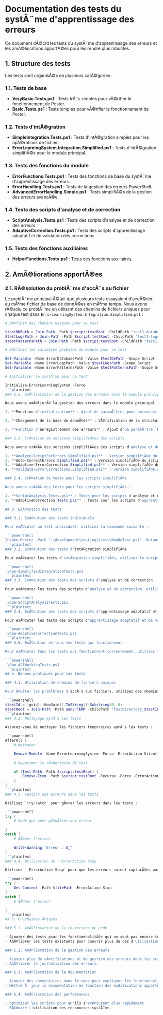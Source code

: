 # Documentation des tests du systÃ¨me d'apprentissage des erreurs

Ce document dÃ©crit les tests du systÃ¨me d'apprentissage des erreurs et les amÃ©liorations apportÃ©es pour les rendre plus robustes.

## 1. Structure des tests

Les tests sont organisÃ©s en plusieurs catÃ©gories :

### 1.1. Tests de base

- **VeryBasic.Tests.ps1** : Tests trÃ¨s simples pour vÃ©rifier le fonctionnement de Pester.
- **Basic.Tests.ps1** : Tests simples pour vÃ©rifier le fonctionnement de Pester.

### 1.2. Tests d'intÃ©gration

- **SimpleIntegration.Tests.ps1** : Tests d'intÃ©gration simples pour les opÃ©rations de fichier.
- **ErrorLearningSystem.Integration.Simplified.ps1** : Tests d'intÃ©gration simplifiÃ©s pour le module principal.

### 1.3. Tests des fonctions du module

- **ErrorFunctions.Tests.ps1** : Tests des fonctions de base du systÃ¨me d'apprentissage des erreurs.
- **ErrorHandling.Tests.ps1** : Tests de la gestion des erreurs PowerShell.
- **AdvancedErrorHandling.Simple.ps1** : Tests simplifiÃ©s de la gestion des erreurs avancÃ©e.

### 1.4. Tests des scripts d'analyse et de correction

- **ScriptAnalysis.Tests.ps1** : Tests des scripts d'analyse et de correction des erreurs.
- **AdaptiveCorrection.Tests.ps1** : Tests des scripts d'apprentissage adaptatif et de validation des corrections.

### 1.5. Tests des fonctions auxiliaires

- **HelperFunctions.Tests.ps1** : Tests des fonctions auxiliaires.

## 2. AmÃ©liorations apportÃ©es

### 2.1. RÃ©solution du problÃ¨me d'accÃ¨s au fichier

Le problÃ¨me principal Ã©tait que plusieurs tests essayaient d'accÃ©der au mÃªme fichier de base de donnÃ©es en mÃªme temps. Nous avons rÃ©solu ce problÃ¨me en utilisant des chemins de fichiers uniques pour chaque test dans `ErrorLearningSystem.Integration.Simplified.ps1` :

```powershell
# DÃ©finir des chemins uniques pour ce test

$testDbPath = Join-Path -Path $script:testRoot -ChildPath "test1-database.json"
$testLogsPath = Join-Path -Path $script:testRoot -ChildPath "test1-logs"
$testPatternsPath = Join-Path -Path $script:testRoot -ChildPath "test1-patterns"

# DÃ©finir les variables globales du module pour ce test

Set-Variable -Name ErrorDatabasePath -Value $testDbPath -Scope Script
Set-Variable -Name ErrorLogsPath -Value $testLogsPath -Scope Script
Set-Variable -Name ErrorPatternsPath -Value $testPatternsPath -Scope Script

# Initialiser le systÃ¨me pour ce test

Initialize-ErrorLearningSystem -Force
```plaintext
### 2.2. AmÃ©lioration de la gestion des erreurs dans le module principal

Nous avons amÃ©liorÃ© la gestion des erreurs dans le module principal `ErrorLearningSystem.psm1` :

1. **Fonction d'initialisation** : Ajout de paramÃ¨tres pour personnaliser les chemins, vÃ©rification de l'existence des dossiers, gestion des erreurs lors de la crÃ©ation des dossiers.

2. **Chargement de la base de donnÃ©es** : VÃ©rification de la structure de la base de donnÃ©es, gestion des erreurs lors du chargement, crÃ©ation d'une nouvelle base de donnÃ©es si nÃ©cessaire.

3. **Fonction d'enregistrement des erreurs** : Ajout d'un paramÃ¨tre `NoSave` pour Ã©viter de sauvegarder la base de donnÃ©es, gestion des erreurs lors de l'enregistrement, journalisation des erreurs.

### 2.3. CrÃ©ation de versions simplifiÃ©es des scripts

Nous avons crÃ©Ã© des versions simplifiÃ©es des scripts d'analyse et de correction des erreurs :

1. **Analyze-ScriptForErrors.Simplified.ps1** : Version simplifiÃ©e du script d'analyse des erreurs.
2. **Auto-CorrectErrors.Simplified.ps1** : Version simplifiÃ©e du script de correction automatique des erreurs.
3. **Adaptive-ErrorCorrection.Simplified.ps1** : Version simplifiÃ©e du script d'apprentissage adaptatif.
4. **Validate-ErrorCorrections.Simplified.ps1** : Version simplifiÃ©e du script de validation des corrections.

### 2.4. CrÃ©ation de tests pour les scripts simplifiÃ©s

Nous avons crÃ©Ã© des tests pour les scripts simplifiÃ©s :

1. **ScriptAnalysis.Tests.ps1** : Tests pour les scripts d'analyse et de correction des erreurs.
2. **AdaptiveCorrection.Tests.ps1** : Tests pour les scripts d'apprentissage adaptatif et de validation des corrections.

## 3. ExÃ©cution des tests

### 3.1. ExÃ©cution des tests individuels

Pour exÃ©cuter un test individuel, utilisez la commande suivante :

```powershell
Invoke-Pester -Path ".\development\testing\tests\NomDuTest.ps1" -Output Detailed
```plaintext
### 3.2. ExÃ©cution des tests d'intÃ©gration simplifiÃ©s

Pour exÃ©cuter les tests d'intÃ©gration simplifiÃ©s, utilisez le script `Run-SimplifiedIntegrationTests.ps1` :

```powershell
.\Run-SimplifiedIntegrationTests.ps1
```plaintext
### 3.3. ExÃ©cution des tests des scripts d'analyse et de correction

Pour exÃ©cuter les tests des scripts d'analyse et de correction, utilisez le script `Run-ScriptAnalysisTests.ps1` :

```powershell
.\Run-ScriptAnalysisTests.ps1
```plaintext
### 3.4. ExÃ©cution des tests des scripts d'apprentissage adaptatif et de validation des corrections

Pour exÃ©cuter les tests des scripts d'apprentissage adaptatif et de validation des corrections, utilisez le script `Run-AdaptiveCorrectionTests.ps1` :

```powershell
.\Run-AdaptiveCorrectionTests.ps1
```plaintext
### 3.5. ExÃ©cution de tous les tests qui fonctionnent

Pour exÃ©cuter tous les tests qui fonctionnent correctement, utilisez le script `Run-AllWorkingTests.ps1` :

```powershell
.\Run-AllWorkingTests.ps1
```plaintext
## 4. Bonnes pratiques pour les tests

### 4.1. Utilisation de chemins de fichiers uniques

Pour Ã©viter les problÃ¨mes d'accÃ¨s aux fichiers, utilisez des chemins de fichiers uniques pour chaque test :

```powershell
$testId = [guid]::NewGuid().ToString().Substring(0, 8)
$testRoot = Join-Path -Path $env:TEMP -ChildPath "TestDirectory_$testId"
```plaintext
### 4.2. Nettoyage aprÃ¨s les tests

Assurez-vous de nettoyer les fichiers temporaires aprÃ¨s les tests :

```powershell
AfterAll {
    # Nettoyer

    Remove-Module -Name ErrorLearningSystem -Force -ErrorAction SilentlyContinue
    
    # Supprimer le rÃ©pertoire de test

    if (Test-Path -Path $script:testRoot) {
        Remove-Item -Path $script:testRoot -Recurse -Force -ErrorAction SilentlyContinue
    }
}
```plaintext
### 4.3. Gestion des erreurs dans les tests

Utilisez `try/catch` pour gÃ©rer les erreurs dans les tests :

```powershell
try {
    # Code qui peut gÃ©nÃ©rer une erreur

}
catch {
    # GÃ©rer l'erreur

    Write-Warning "Erreur : $_"
}
```plaintext
### 4.4. Utilisation de `-ErrorAction Stop`

Utilisez `-ErrorAction Stop` pour que les erreurs soient capturÃ©es par `try/catch` :

```powershell
try {
    Get-Content -Path $filePath -ErrorAction Stop
}
catch {
    # GÃ©rer l'erreur

}
```plaintext
## 5. Prochaines Ã©tapes

### 5.1. AmÃ©lioration de la couverture de code

- Ajouter des tests pour les fonctionnalitÃ©s qui ne sont pas encore testÃ©es.
- AmÃ©liorer les tests existants pour couvrir plus de cas d'utilisation.

### 5.2. AmÃ©lioration de la gestion des erreurs

- Ajouter plus de vÃ©rifications et de gestion des erreurs dans les scripts.
- AmÃ©liorer la journalisation des erreurs.

### 5.3. AmÃ©lioration de la documentation

- Ajouter des commentaires dans le code pour expliquer les fonctionnalitÃ©s.
- Mettre Ã  jour la documentation en fonction des modifications apportÃ©es.

### 5.4. AmÃ©lioration des performances

- Optimiser les scripts pour qu'ils s'exÃ©cutent plus rapidement.
- RÃ©duire l'utilisation des ressources systÃ¨me.
